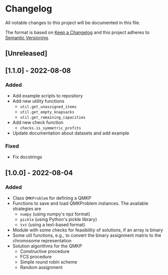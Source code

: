 # Changelog
All notable changes to this project will be documented in this file.

The format is based on [Keep a Changelog](http://keepachangelog.com/en/1.0.0/)
and this project adheres to [Semantic Versioning](http://semver.org/spec/v2.0.0.html).


## [Unreleased]


## [1.1.0] - 2022-08-08
### Added
- Add example scripts to repository
- Add new utility functions
  - `util.get_unassigned_items`
  - `util.get_empty_knapsacks`
  - `util.get_remaining_capacities`
- Add new check function
  - `checks.is_symmetric_profits`
- Update documentation about datasets and add example

### Fixed
- Fix docstrings


## [1.0.0] - 2022-08-04
### Added
- Class `QMKProblem` for defining a QMKP
- Functions to save and load QMKProblem instances. The available strategies are
  - `numpy` (using numpy's npz format)
  - `pickle` (using Python's pickle library)
  - `txt` (using a text-based format)
- Module with some checks for feasibility of solutions, if an array is binary
- Some util functions, e.g., to convert the binary assignment matrix to the
  chromosome representation
- Solution algorithms for the QMKP
  - Constructive procedure
  - FCS procedure
  - Simple round robin scheme
  - Random assignment
